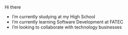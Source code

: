   Hi there
-  I’m currently studying at my High School
-  I’m currently learning Software Development at FATEC
-  I’m looking to collaborate with technology businesses
